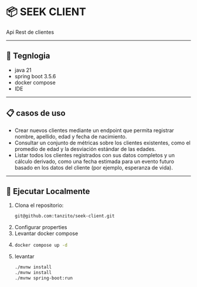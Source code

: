 # 📦 SEEK CLIENT
 
Api Rest de clientes

---

## 🧾 Tegnlogia

- java 21
- spring boot 3.5.6
- docker compose
- IDE
---
## 📋 casos de uso

- Crear nuevos clientes mediante un endpoint que permita registrar nombre, apellido, edad y fecha de nacimiento.
- Consultar un conjunto de métricas sobre los clientes existentes, como el promedio de edad y la desviación estándar de las edades. 
- Listar todos los clientes registrados con sus datos completos y un cálculo derivado, como una fecha estimada para un evento futuro basado en los datos del cliente (por ejemplo, esperanza de vida).
---

## 🚀 Ejecutar Localmente

1. Clona el repositorio:
   ```bash
   git@github.com:tanzito/seek-client.git
   
2. Configurar properties
3. Levantar docker compose
4. ``` bash
   docker compose up -d
3. levantar
    ```bash
    ./mvnw install
    ./mvnw install
    ./mvnw spring-boot:run

